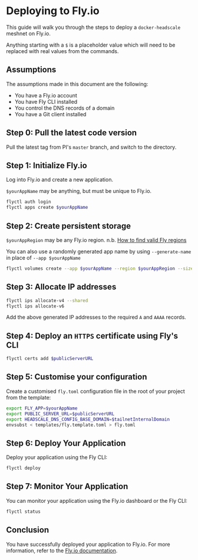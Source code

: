 # Deploying to Fly.io

This guide will walk you through the steps to deploy a `docker-headscale` meshnet on Fly.io.

Anything starting with a `$` is a placeholder value which will need to be replaced with real values from the commands.

## Assumptions

The assumptions made in this document are the following:

- You have a Fly.io account
- You have Fly CLI installed
- You control the DNS records of a domain
- You have a Git client installed

## Step 0: Pull the latest code version

Pull the latest tag from PI's `master` branch, and switch to the directory.

## Step 1: Initialize Fly.io

Log into Fly.io and create a new application.

`$yourAppName` may be anything, but must be unique to Fly.io.

```sh
flyctl auth login
flyctl apps create $yourAppName
```

## Step 2: Create persistent storage

`$yourAppRegion` may be any Fly.io region. n.b. [How to find valid Fly regions](https://fly.io/docs/flyctl/platform-regions/)

You can also use a randomly generated app name by using `--generate-name` in place of `--app $yourAppName`

```sh
flyctl volumes create --app $yourAppName --region $yourAppRegion --size 1 hs_data
```

## Step 3: Allocate IP addresses

```sh
flyctl ips allocate-v4 --shared
flyctl ips allocate-v6
```

Add the above generated IP addresses to the required `A` and `AAAA` records.

## Step 4: Deploy an `HTTPS` certificate using Fly's CLI

```sh
flyctl certs add $publicServerURL
```

## Step 5: Customise your configuration

Create a customised `fly.toml` configuration file in the root of your project from the template:

```sh
export FLY_APP=$yourAppName
export PUBLIC_SERVER_URL=$publicServerURL
export HEADSCALE_DNS_CONFIG_BASE_DOMAIN=$tailnetInternalDomain
envsubst < templates/fly.template.toml > fly.toml
```

## Step 6: Deploy Your Application

Deploy your application using the Fly CLI:

```sh
flyctl deploy
```

## Step 7: Monitor Your Application

You can monitor your application using the Fly.io dashboard or the Fly CLI:

```sh
flyctl status
```

## Conclusion

You have successfully deployed your application to Fly.io. For more information, refer to the [Fly.io documentation](https://fly.io/docs/).
